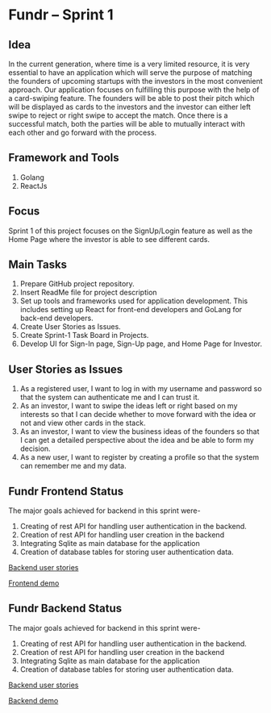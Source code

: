 # Fundr – Sprint 1

## Idea
In the current generation, where time is a very limited resource, it is very essential to have an application which will serve the purpose of matching the founders of upcoming startups with the investors in the most convenient approach. 
Our application focuses on fulfilling this purpose with the help of a card-swiping feature.  The founders will be able to post their pitch which will be displayed as cards to the investors and the investor can either left swipe to reject or right swipe to accept the match. Once there is a successful match, both the parties will be able to mutually interact with each other and go forward with the process.

## Framework and Tools
1.  Golang
2. ReactJs

## Focus
Sprint 1 of this project focuses on the SignUp/Login feature as well as the Home Page where the investor is able to see different cards.

## Main Tasks
1. Prepare GitHub project repository.
2. Insert ReadMe file for project description
3. Set up tools and frameworks used for application development. This includes setting up React for front-end developers and GoLang for back-end developers.
4. Create User Stories as Issues.
5. Create Sprint-1 Task Board in Projects.
6. Develop UI for Sign-In page, Sign-Up page, and Home Page for Investor.

## User Stories as Issues
1. As a registered user, I want to log in with my username and password so that the system can authenticate me and I can trust it.
2. As an investor, I want to swipe the ideas left or right based on my interests so that I can decide whether to move forward with the idea or not and view other cards in the stack.
3. As an investor, I want to view the business ideas of the founders so that I can get a detailed perspective about the idea and be able to form my decision.
4. As a new user, I want to register by creating a profile so that the system can remember me and my data.




## Fundr Frontend Status

The major goals achieved for backend in this sprint were-
1) Creating of rest API for handling user authentication in the backend.
2) Creation of rest API for handling user creation in the backend
3) Integrating Sqlite as main database for the application 
4) Creation of database tables for storing user authentication data.


[Backend user stories](https://github.com/tanishqshek/Fundr/issues?q=label%3A%22User+Story+-+Backend%22+is%3Aclosed)

[Frontend demo](https://drive.google.com/file/d/1cVPDzt5knC0sZTtrooPgBjx3v-RULk4n/view?usp=sharing)


## Fundr Backend Status

The major goals achieved for backend in this sprint were-
1) Creating of rest API for handling user authentication in the backend.
2) Creation of rest API for handling user creation in the backend
3) Integrating Sqlite as main database for the application 
4) Creation of database tables for storing user authentication data.


[Backend user stories](https://github.com/tanishqshek/Fundr/issues?q=label%3A%22User+Story+-+Backend%22+is%3Aclosed)

[Backend demo](https://drive.google.com/file/d/1yRukGp_m29PJIZgvf6Jmpy44AZ3HQzWF/view?usp=sharing)


